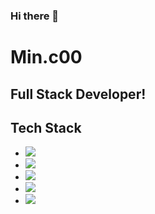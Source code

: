 ### Hi there 👋

<!--
**MinChangJeong/MinChangJeong** is a ✨ _special_ ✨ repository because its `README.md` (this file) appears on your GitHub profile.

Here are some ideas to get you started:

- 🔭 I’m currently working on ...
- 🌱 I’m currently learning ...
- 👯 I’m looking to collaborate on ...
- 🤔 I’m looking for help with ...
- 💬 Ask me about ...
- 📫 How to reach me: ...
- 😄 Pronouns: ...
- ⚡ Fun fact: ...
-->

# Min.c00
## Full Stack Developer!

## Tech Stack

- <img src="https://img.shields.io/badge/Python-3766AB?style=flat-square&logo=Python&logoColor=white"/>
- <img src="https://img.shields.io/badge/Java-3766AB?style=flat-square&logo=Python&logoColor=white"/>
- <img src="https://img.shields.io/badge/Spring-3766AB?style=flat-square&logo=Python&logoColor=white"/>
- <img src="https://img.shields.io/badge/React-3766AB?style=flat-square&logo=Python&logoColor=white"/>
- <img src="https://img.shields.io/badge/Mysql-3766AB?style=flat-square&logo=Python&logoColor=white"/>
